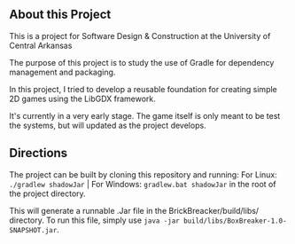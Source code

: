 ## About this Project

This is a project for Software Design & Construction at the University of Central Arkansas

The purpose of this project is to study the use of Gradle for dependency management and packaging.

In this project, I tried to develop a reusable foundation for creating simple 2D games using the LibGDX framework.

It's currently in a very early stage. The game itself is only meant to be test the systems, but will updated as the project develops. 

## Directions

The project can be built by cloning this repository and running: For Linux: ```./gradlew shadowJar``` | For Windows: ```gradlew.bat shadowJar``` in the root of the project directory.

This will generate a runnable .Jar file in the BrickBreacker/build/libs/ directory. To run this file, simply use ```java -jar build/libs/BoxBreaker-1.0-SNAPSHOT.jar```.

